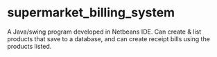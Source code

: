 # supermarket_billing_system
A Java/swing program developed in Netbeans IDE. Can create &amp; list products that save to a database, and can create receipt bills using the products listed. 
